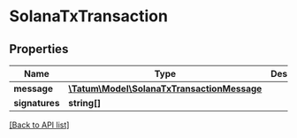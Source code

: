 # SolanaTxTransaction

## Properties

Name | Type | Description | Notes
------------ | ------------- | ------------- | -------------
**message** | [**\Tatum\Model\SolanaTxTransactionMessage**](SolanaTxTransactionMessage.md) |  | [optional]
**signatures** | **string[]** |  | [optional]

[[Back to API list]](../../README.md#api-endpoints)
